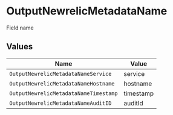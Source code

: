 # OutputNewrelicMetadataName

Field name


## Values

| Name                                  | Value                                 |
| ------------------------------------- | ------------------------------------- |
| `OutputNewrelicMetadataNameService`   | service                               |
| `OutputNewrelicMetadataNameHostname`  | hostname                              |
| `OutputNewrelicMetadataNameTimestamp` | timestamp                             |
| `OutputNewrelicMetadataNameAuditID`   | auditId                               |